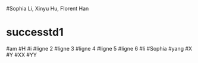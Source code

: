 #Sophia Li, Xinyu Hu, Florent Han
# successtd1
#am
#H
#i
#ligne 2
#ligne 3
#ligne 4
#ligne 5
#ligne 6
#li
#Sophia
#yang
#X
#Y
#XX
#YY
